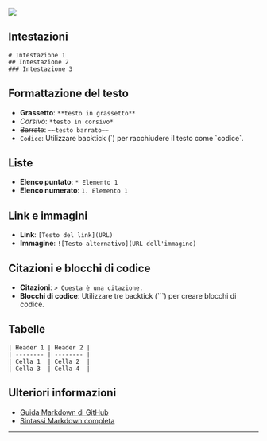 ![](https://i.ibb.co/gzzZ8nM/markdown.png)

## Intestazioni

```
# Intestazione 1
## Intestazione 2
### Intestazione 3
```

## Formattazione del testo

- **Grassetto**: `**testo in grassetto**`
- *Corsivo*: `*testo in corsivo*`
- ~~Barrato~~: `~~testo barrato~~`
- `Codice`: Utilizzare backtick (\`) per racchiudere il testo come \`codice\`.

## Liste

- **Elenco puntato**: `* Elemento 1`
- **Elenco numerato**: `1. Elemento 1`

## Link e immagini

- **Link**: `[Testo del link](URL)`
- **Immagine**: `![Testo alternativo](URL dell'immagine)`

## Citazioni e blocchi di codice

- **Citazioni**: `> Questa è una citazione.`
- **Blocchi di codice**: Utilizzare tre backtick (\`\`\`) per creare blocchi di codice.

## Tabelle

```
| Header 1 | Header 2 |
| -------- | -------- |
| Cella 1  | Cella 2  |
| Cella 3  | Cella 4  |
```

## Ulteriori informazioni

- [Guida Markdown di GitHub](https://guides.github.com/pdfs/markdown-cheatsheet-online.pdf)
- [Sintassi Markdown completa](https://www.markdownguide.org/basic-syntax/)

---
